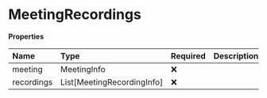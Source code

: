 # MeetingRecordings

**Properties**

| Name       | Type                       | Required | Description |
| :--------- | :------------------------- | :------- | :---------- |
| meeting    | MeetingInfo                | ❌       |             |
| recordings | List[MeetingRecordingInfo] | ❌       |             |

<!-- This file was generated by liblab | https://liblab.com/ -->
